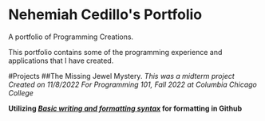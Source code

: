 # Nehemiah Cedillo's Portfolio
A portfolio of Programming Creations.
<p>This portfolio contains some of the programming experience and applications that I have created.</p>

#Projects
##The Missing Jewel Mystery.
_This was a midterm project_
_Created on 11/8/2022_
_For Programming 101, Fall 2022 at Columbia Chicago College_



**Utilizing _[Basic writing and formatting syntax](https://docs.github.com/en/get-started/writing-on-github/getting-started-with-writing-and-formatting-on-github/basic-writing-and-formatting-syntax)_ for formatting in Github**
